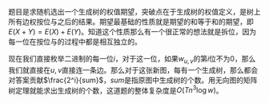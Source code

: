 题目是求随机选出一个生成树的权值期望，突破点在于生成树的权值定义，是树上所有边权按位与之后的结果。期望最基础的性质就是期望的和等于和的期望，即$E(X + Y) = E(X) + E(Y)$。知道这个性质那么有一个很正常的想法就是拆位，因为每一位在按位与的过程中都是相互独立的。

现在我们直接枚举二进制的每一位$i$，对于这一位，如果$w_{u, v}$的第$i$位不为$0$，那么我们就直接在$u, v$直接连一条边。那么对于这张新图，每有一个生成树，那么都会对答案贡献$\frac{2^i}{sum}$，$sum$是指原图中生成树的个数。用无向图的矩阵树定理就能求出生成树的个数，这道题的整体复杂度是$O(Tn^3\log{w} )$。

